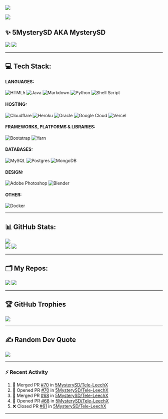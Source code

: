[![](https://visitcount.itsvg.in/api?id=5mysterysd&icon=0&color=12)](https://visitcount.itsvg.in/analytics/5mysterysd)

<p><kbd><img align="center" src="https://te.legra.ph/file/75a8f90118f823b21273d.png" /></kbd></p>

## ✨️ 5MysterySD AKA MysterySD
![](https://github-readme-streak-stats.herokuapp.com/?user=5mysterysd&theme=dark&hide_border=false)
![](https://metrics.lecoq.io/5MysterySD?template=classic&base.header=0&base.metadata=0&isocalendar=1&languages=1&people=1&isocalendar.duration=half-year&languages.limit=10&languages.sections=most-used&languages.colors=github&languages.threshold=0%25&languages.indepth=false&languages.recent.load=300&languages.recent.days=14&people.limit=24&people.size=28&people.types=followers%2C%20following&people.identicons=false&people.shuffle=false&config.timezone=Asia%2FCalcutta)

---

## 💻 Tech Stack:

<h4>LANGUAGES:</h4>

<img alt="HTML5" src="https://img.shields.io/badge/html5-%23E34F26.svg?style=for-the-badge&logo=html5&logoColor=white" /> <img alt="Java" src="https://img.shields.io/badge/java-%23ED8B00.svg?style=for-the-badge&logo=java&logoColor=white" /> <img alt="Markdown" src="https://img.shields.io/badge/markdown-%23000000.svg?style=for-the-badge&logo=markdown&logoColor=white" />
<img alt="Python" src="https://img.shields.io/badge/python-3670A0?style=for-the-badge&logo=python&logoColor=ffdd54" /> <img alt="Shell Script" src="https://img.shields.io/badge/shell_script-%23121011.svg?style=for-the-badge&logo=gnu-bash&logoColor=white" />

#### HOSTING:

![Cloudflare](https://img.shields.io/badge/Cloudflare-F38020?style=for-the-badge&logo=Cloudflare&logoColor=white)
![Heroku](https://img.shields.io/badge/heroku-%23430098.svg?style=for-the-badge&logo=heroku&logoColor=white)
![Oracle](https://img.shields.io/badge/Oracle-F80000?style=for-the-badge&logo=oracle&logoColor=white)
![Google Cloud](https://img.shields.io/badge/Google%20Cloud-%234285F4.svg?style=for-the-badge&logo=google-cloud&logoColor=white)
![Vercel](https://img.shields.io/badge/vercel-%23000000.svg?style=for-the-badge&logo=vercel&logoColor=white)

#### FRAMEWORKS, PLATFORMS & LIBRARIES:
![Bootstrap](https://img.shields.io/badge/bootstrap-%23563D7C.svg?style=for-the-badge&logo=bootstrap&logoColor=white)
![Yarn](https://img.shields.io/badge/yarn-%232C8EBB.svg?style=for-the-badge&logo=yarn&logoColor=white)

#### DATABASES:
![MySQL](https://img.shields.io/badge/mysql-%2300f.svg?style=for-the-badge&logo=mysql&logoColor=white)
![Postgres](https://img.shields.io/badge/postgres-%23316192.svg?style=for-the-badge&logo=postgresql&logoColor=white)
![MongoDB](https://img.shields.io/badge/MongoDB-%234ea94b.svg?style=for-the-badge&logo=mongodb&logoColor=white)

#### DESIGN:
![Adobe Photoshop](https://img.shields.io/badge/adobephotoshop-%2331A8FF.svg?style=for-the-badge&logo=adobephotoshop&logoColor=white)
![Blender](https://img.shields.io/badge/blender-%23F5792A.svg?style=for-the-badge&logo=blender&logoColor=white)

#### OTHER:
![Docker](https://img.shields.io/badge/docker-%230db7ed.svg?style=for-the-badge&logo=docker&logoColor=white)

---

## 📊 GitHub Stats:

![](https://github-readme-stats.vercel.app/api?username=5mysterysd&theme=dark&hide_border=false&include_all_commits=true&count_private=true&show_icons=true)<br/>
![](https://github-readme-stats.vercel.app/api/top-langs/?username=5mysterysd&theme=dark&hide_border=false&include_all_commits=true&count_private=true&layout=compact)
![](https://activity-graph.herokuapp.com/graph?username=5MysterySD&theme=redical&hide_title=false&hide_border=false)

---

## 🗂 My Repos:

![](https://github-readme-stats.vercel.app/api/pin/?username=5mysterysd&repo=tele-leechx&theme=dark)
![](https://github-readme-stats.vercel.app/api/pin/?username=5mysterysd&repo=HerokuDynoSwitcherV2&theme=dark)

---

## 🏆 GitHub Trophies

![](https://github-profile-trophy.vercel.app/?username=5mysterysd&theme=radical&no-frame=false&no-bg=true&margin-w=4)

---

## ✍️ Random Dev Quote

![](https://quotes-github-readme.vercel.app/api?type=horizontal&theme=gruvbox)

---

### :zap: Recent Activity

<!--START_SECTION:activity-->
1. 🎉 Merged PR [#70](https://github.com/5MysterySD/Tele-LeechX/pull/70) in [5MysterySD/Tele-LeechX](https://github.com/5MysterySD/Tele-LeechX)
2. 💪 Opened PR [#70](https://github.com/5MysterySD/Tele-LeechX/pull/70) in [5MysterySD/Tele-LeechX](https://github.com/5MysterySD/Tele-LeechX)
3. 🎉 Merged PR [#68](https://github.com/5MysterySD/Tele-LeechX/pull/68) in [5MysterySD/Tele-LeechX](https://github.com/5MysterySD/Tele-LeechX)
4. 💪 Opened PR [#68](https://github.com/5MysterySD/Tele-LeechX/pull/68) in [5MysterySD/Tele-LeechX](https://github.com/5MysterySD/Tele-LeechX)
5. ❌ Closed PR [#61](https://github.com/5MysterySD/Tele-LeechX/pull/61) in [5MysterySD/Tele-LeechX](https://github.com/5MysterySD/Tele-LeechX)
<!--END_SECTION:activity-->

---


